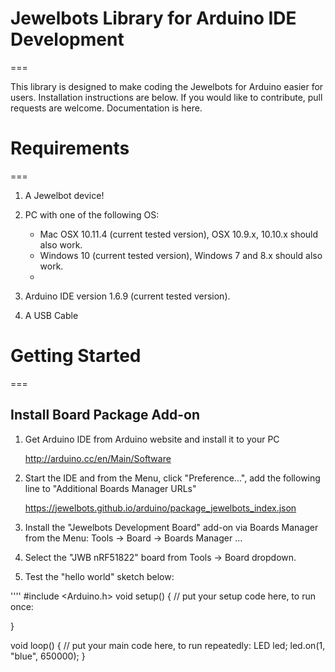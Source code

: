 # Jewelbots Library for Arduino IDE Development
===

This library is designed to make coding the Jewelbots for Arduino easier for users. Installation instructions are below. If you would like to contribute, pull requests are welcome. Documentation is here.

# Requirements
===

1. A Jewelbot device!

2. PC with one of the following OS:
    - Mac OSX 10.11.4 (current tested version), OSX 10.9.x, 10.10.x should also work.
    - Windows 10 (current tested version), Windows 7 and 8.x should also work.
    -
3. Arduino IDE version 1.6.9 (current tested version).

4. A USB Cable

# Getting Started
===

## Install Board Package Add-on

1. Get Arduino IDE from Arduino website and install it to your PC

	http://arduino.cc/en/Main/Software

2. Start the IDE and from the Menu, click "Preference...", add the following line to "Additional Boards Manager URLs"

	https://jewelbots.github.io/arduino/package_jewelbots_index.json  

3. Install the "Jewelbots Development Board" add-on via Boards Manager from the Menu: Tools -> Board -> Boards Manager ...

4. Select the "JWB nRF51822" board from Tools -> Board dropdown.

4. Test the "hello world" sketch below:

''''
#include <Arduino.h>
void setup() {
  // put your setup code here, to run once:

}


void loop() {
  // put your main code here, to run repeatedly:
LED led;
led.on(1, "blue", 650000);
}
````
